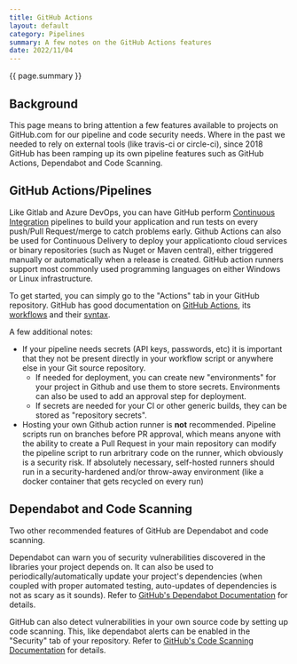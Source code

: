 ```yaml
---
title: GitHub Actions
layout: default
category: Pipelines
summary: A few notes on the GitHub Actions features
date: 2022/11/04
---
```


{{ page.summary }}

## Background

This page means to bring attention a few features available to projects on GitHub.com for our pipeline and code security needs.
Where in the past we needed to rely on external tools (like travis-ci or circle-ci), since 2018 GitHub has been ramping up its own pipeline features such as GitHub Actions, Dependabot and Code Scanning.

## GitHub Actions/Pipelines

Like Gitlab and Azure DevOps, you can have GitHub perform [Continuous Integration](cicd.html) pipelines to build your application and run tests on every push/Pull Request/merge to catch problems early. Github Actions can also be used for Continuous Delivery to deploy your applicationto cloud services or binary repositories (such as Nuget or Maven central), either triggered manually or automatically when a release is created.  GitHub action runners support most commonly used programming languages on either Windows or Linux infrastructure.

To get started, you can simply go to the "Actions" tab in your GitHub repository.
GitHub has good documentation on [GitHub Actions](https://docs.github.com/en/actions), its [workflows](https://docs.github.com/en/actions/using-workflows/about-workflows) and their [syntax](https://docs.github.com/en/actions/using-workflows/workflow-syntax-for-github-actions).

A few additional notes:

* If your pipeline needs secrets (API keys, passwords, etc) it is important that they not be present directly in your workflow script or anywhere else in your Git source repository.
  * If needed for deployment, you can create new "environments" for your project in Github and use them to store secrets.  Environments can also be used to add an approval step for deployment.
  * If secrets are needed for your CI or other generic builds, they can be stored as "repository secrets".
* Hosting your own Github action runner is **not** recommended.  Pipeline scripts run on branches before PR approval, which means anyone with the ability to create a Pull Request in your main repository can modify the pipeline script to run arbritrary code on the runner, which obviously is a security risk.  If absolutely necessary, self-hosted runners should run in a security-hardened and/or throw-away environment (like a docker container that gets recycled on every run)

## Dependabot and Code Scanning

Two other recommended features of GitHub are Dependabot and code scanning.

Dependabot can warn you of security vulnerabilities discovered in the libraries your project depends on.  It can also be used to periodically/automatically update your project's dependencies (when coupled with proper automated testing, auto-updates of dependencies is not as scary as it sounds).  Refer to [GitHub's Dependabot Documentation](https://docs.github.com/en/code-security/dependabot/) for details.

GitHub can also detect vulnerabilities in your own source code by setting up code scanning.  This, like dependabot alerts can be enabled in the "Security" tab of your repository.  Refer to [GitHub's Code Scanning Documentation](https://docs.github.com/code-security/secure-coding/about-code-scanning) for details.
